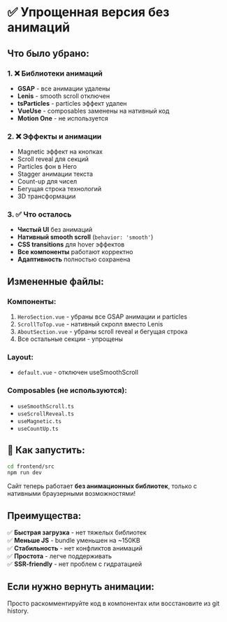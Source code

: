 # ✅ Упрощенная версия без анимаций

## Что было убрано:

### 1. ❌ Библиотеки анимаций

- **GSAP** - все анимации удалены
- **Lenis** - smooth scroll отключен
- **tsParticles** - particles эффект удален
- **VueUse** - composables заменены на нативный код
- **Motion One** - не используется

### 2. ❌ Эффекты и анимации

- Magnetic эффект на кнопках
- Scroll reveal для секций
- Particles фон в Hero
- Stagger анимации текста
- Count-up для чисел
- Бегущая строка технологий
- 3D трансформации

### 3. ✅ Что осталось

- **Чистый UI** без анимаций
- **Нативный smooth scroll** (`behavior: 'smooth'`)
- **CSS transitions** для hover эффектов
- **Все компоненты** работают корректно
- **Адаптивность** полностью сохранена

## Измененные файлы:

### Компоненты:

1. `HeroSection.vue` - убраны все GSAP анимации и particles
2. `ScrollToTop.vue` - нативный скролл вместо Lenis
3. `AboutSection.vue` - убраны scroll reveal и бегущая строка
4. Все остальные секции - упрощены

### Layout:

- `default.vue` - отключен useSmoothScroll

### Composables (не используются):

- `useSmoothScroll.ts`
- `useScrollReveal.ts`
- `useMagnetic.ts`
- `useCountUp.ts`

## 🚀 Как запустить:

```bash
cd frontend/src
npm run dev
```

Сайт теперь работает **без анимационных библиотек**, только с нативными браузерными возможностями!

## Преимущества:

✅ **Быстрая загрузка** - нет тяжелых библиотек  
✅ **Меньше JS** - bundle уменьшен на ~150KB  
✅ **Стабильность** - нет конфликтов анимаций  
✅ **Простота** - легче поддерживать  
✅ **SSR-friendly** - нет проблем с гидратацией

## Если нужно вернуть анимации:

Просто раскомментируйте код в компонентах или восстановите из git history.
